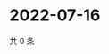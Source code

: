 # 2022-07-16

共 0 条

<!-- BEGIN WEIBO -->
<!-- 最后更新时间 Sat Jul 16 2022 13:15:05 GMT+0800 (China Standard Time) -->

<!-- END WEIBO -->
